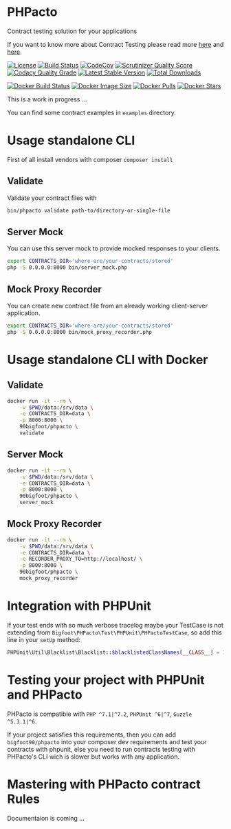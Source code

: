 PHPacto
=======

Contract testing solution for your applications

If you want to know more about Contract Testing please read more [here](https://martinfowler.com/bliki/IntegrationContractTest.html) and [here](http://www.testautomationguru.com/best-practices-microservices-contract-testing).

[![License](https://img.shields.io/packagist/l/bigfoot90/phpacto.svg)](https://packagist.org/packages/bigfoot90/phpacto)
[![Build Status](https://img.shields.io/travis/bigfoot90/phpacto.svg)](https://travis-ci.org/bigfoot90/phpacto)
[![CodeCov](https://img.shields.io/codecov/c/github/bigfoot90/phpacto.svg)](https://codecov.io/github/bigfoot90/phpacto)
[![Scrutinizer Quality Score](https://img.shields.io/scrutinizer/g/bigfoot90/phpacto.svg)](https://scrutinizer-ci.com/g/bigfoot90/phpacto)
[![Codacy Quality Grade](https://api.codacy.com/project/badge/Grade/5ca4fd2cc1044cd1923804c7a6cfc598)](https://www.codacy.com/app/bigfoot90/phpacto?utm_source=github.com&amp;utm_medium=referral&amp;utm_content=bigfoot90/phpacto&amp;utm_campaign=Badge_Grade)
[![Latest Stable Version](https://img.shields.io/packagist/v/bigfoot90/phpacto.svg)](https://packagist.org/packages/bigfoot90/phpacto)
[![Total Downloads](https://img.shields.io/packagist/dt/bigfoot90/phpacto.svg)](https://packagist.org/packages/bigfoot90/phpacto)

[![Docker Build Status](https://img.shields.io/docker/build/90bigfoot/phpacto.svg)](https://hub.docker.com/r/90bigfoot/phpacto)
[![Docker Image Size](https://images.microbadger.com/badges/image/90bigfoot/phpacto.svg)](https://hub.docker.com/r/90bigfoot/phpacto)
[![Docker Pulls](https://img.shields.io/docker/pulls/90bigfoot/phpacto.svg)](https://hub.docker.com/r/90bigfoot/phpacto)
[![Docker Stars](https://img.shields.io/docker/stars/90bigfoot/phpacto.svg)](https://hub.docker.com/r/90bigfoot/phpacto)

This is a work in progress ...

You can find some contract examples in `examples` directory.

# Usage standalone CLI

First of all install vendors with composer `composer install` 

Validate
--------
Validate your contract files with
```bash
bin/phpacto validate path-to/directory-or-single-file
```

Server Mock
-----------
You can use this server mock to provide mocked responses to your clients.
```bash
export CONTRACTS_DIR='where-are/your-contracts/stored'
php -S 0.0.0.0:8000 bin/server_mock.php
```

Mock Proxy Recorder
---------------------
You can create new contract file from an already working client-server application.
```bash
export CONTRACTS_DIR='where-are/your-contracts/stored'
php -S 0.0.0.0:8000 bin/mock_proxy_recorder.php
```

# Usage standalone CLI with Docker

Validate
--------
```bash
docker run -it --rm \
	-v $PWD/data:/srv/data \
	-e CONTRACTS_DIR=data \
	-p 8000:8000 \
	90bigfoot/phpacto \
	validate
```

Server Mock
-----------
```bash
docker run -it --rm \
	-v $PWD/data:/srv/data \
	-e CONTRACTS_DIR=data \
	-p 8000:8000 \
	90bigfoot/phpacto \
	server_mock
```

Mock Proxy Recorder
-------------------
```bash
docker run -it --rm \
	-v $PWD/data:/srv/data \
	-e CONTRACTS_DIR=data \
	-e RECORDER_PROXY_TO=http://localhost/ \
	-p 8000:8000 \
	90bigfoot/phpacto \
	mock_proxy_recorder
```

# Integration with PHPUnit

If your test ends with so much verbose tracelog maybe your TestCase is not extending from `Bigfoot\PHPacto\Test\PHPUnit\PHPactoTestCase`, so add this line in your `setUp` method:
```php
PHPUnit\Util\Blacklist\Blacklist::$blacklistedClassNames[__CLASS__] = 1;
```

# Testing your project with PHPUnit and PHPacto

PHPacto is compatible with `PHP ^7.1|^7.2`, `PHPUnit ^6|^7`, `Guzzle ^5.3.1|^6`.

If your project satisfies this requirements, then you can add `bigfoot90/phpacto` into your composer dev requirements and test 
your contracts with phpunit, else you need to run contracts testing with PHPacto's CLI wich is slower but works with any application.

# Mastering with PHPacto contract Rules

Documentaion is coming ...
